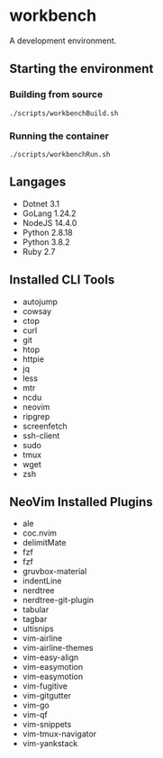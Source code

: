 # workbench

A development environment.

## Starting the environment

### Building from source

`./scripts/workbenchBuild.sh`

### Running the container

`./scripts/workbenchRun.sh`

## Langages
- Dotnet 3.1
- GoLang 1.24.2
- NodeJS 14.4.0
- Python 2.8.18
- Python 3.8.2
- Ruby   2.7

## Installed CLI Tools
- autojump
- cowsay
- ctop
- curl
- git
- htop
- httpie
- jq
- less
- mtr
- ncdu
- neovim
- ripgrep
- screenfetch
- ssh-client
- sudo
- tmux
- wget
- zsh

## NeoVim Installed Plugins
- ale
- coc.nvim
- delimitMate
- fzf
- fzf
- gruvbox-material
- indentLine
- nerdtree
- nerdtree-git-plugin
- tabular
- tagbar
- ultisnips
- vim-airline
- vim-airline-themes
- vim-easy-align
- vim-easymotion
- vim-easymotion
- vim-fugitive
- vim-gitgutter
- vim-go
- vim-qf
- vim-snippets
- vim-tmux-navigator
- vim-yankstack
